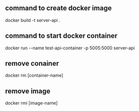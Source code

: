 ## command to create docker image 
  docker build -t server-api .

## command to start docker container
  docker run --name test-api-container -p 5005:5000 server-api

## remove conainer
  docker rm [container-name]

## remove image
  docker rmi [image-name]